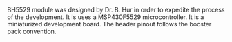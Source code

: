 BH5529 module was designed by Dr. B. Hur in order to expedite the process of the development. It is uses a MSP430F5529 microcontroller. It is a miniaturized development board. The header pinout follows the booster pack convention.
